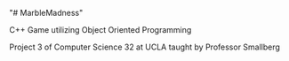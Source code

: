 "# MarbleMadness" 

C++ Game utilizing Object Oriented Programming

Project 3 of Computer Science 32 at UCLA taught by Professor Smallberg

